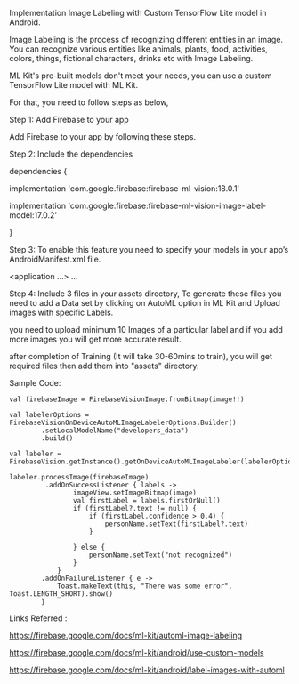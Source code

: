 Implementation Image Labeling with Custom TensorFlow Lite model in Android.

Image Labeling is the process of recognizing different entities in an image.
You can recognize various entities like animals, plants, food, activities, colors, things, fictional characters, drinks etc with Image Labeling.

ML Kit's pre-built models don't meet your needs, you can use a custom TensorFlow Lite model with ML Kit.


For that, you need to follow steps as below,

Step 1: Add Firebase to your app

Add Firebase to your app by following these steps.

Step 2: Include the dependencies

dependencies {
  
  implementation 'com.google.firebase:firebase-ml-vision:18.0.1'
  
  implementation 'com.google.firebase:firebase-ml-vision-image-label-model:17.0.2'
  
}

Step 3: To enable this feature you need to specify your models in your app’s AndroidManifest.xml file.

<application ...>
  ...
  <meta-data
      android:name="com.google.firebase.ml.vision.DEPENDENCIES"
      android:value="label" />
</application>


Step 4: Include 3 files in your assets directory,
To generate these files you need to add a Data set by clicking on AutoML option in ML Kit and Upload images with specific Labels.


you need to upload minimum 10 Images of a particular label and if you add more images you will get more accurate result.

after completion of Training (It will take 30-60mins to train), you will get required files then add them into "assets" directory. 


Sample Code: 


    val firebaseImage = FirebaseVisionImage.fromBitmap(image!!)

    val labelerOptions = FirebaseVisionOnDeviceAutoMLImageLabelerOptions.Builder()
            .setLocalModelName("developers_data")
            .build()

    val labeler = FirebaseVision.getInstance().getOnDeviceAutoMLImageLabeler(labelerOptions)

    labeler.processImage(firebaseImage)
             .addOnSuccessListener { labels ->
                    imageView.setImageBitmap(image)
                    val firstLabel = labels.firstOrNull()
                    if (firstLabel?.text != null) {
                        if (firstLabel.confidence > 0.4) {
                            personName.setText(firstLabel?.text)
                        }

                    } else {
                        personName.setText("not recognized")
                    }
                }
            .addOnFailureListener { e ->
                Toast.makeText(this, "There was some error", Toast.LENGTH_SHORT).show()
            }






Links Referred :

https://firebase.google.com/docs/ml-kit/automl-image-labeling

https://firebase.google.com/docs/ml-kit/android/use-custom-models 

https://firebase.google.com/docs/ml-kit/android/label-images-with-automl
